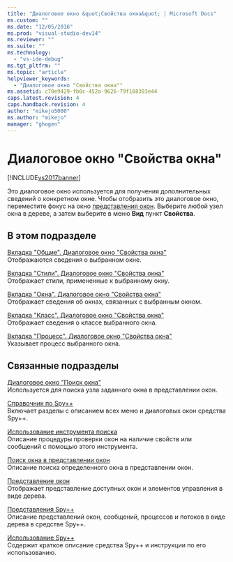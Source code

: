 ```yaml
---
title: "Диалоговое окно &quot;Свойства окна&quot; | Microsoft Docs"
ms.custom: ""
ms.date: "12/05/2016"
ms.prod: "visual-studio-dev14"
ms.reviewer: ""
ms.suite: ""
ms.technology: 
  - "vs-ide-debug"
ms.tgt_pltfrm: ""
ms.topic: "article"
helpviewer_keywords: 
  - "Диалоговое окно "Свойства окна""
ms.assetid: c70e9429-fb0c-452a-9626-79f168393e44
caps.latest.revision: 4
caps.handback.revision: 4
author: "mikejo5000"
ms.author: "mikejo"
manager: "ghogen"
---
```

# Диалоговое окно &quot;Свойства окна&quot;
[!INCLUDE[vs2017banner](../code-quality/includes/vs2017banner.md)]

Это диалоговое окно используется для получения дополнительных сведений о конкретном окне.  Чтобы отобразить это диалоговое окно, переместите фокус на окно [представления окон](../debugger/windows-view.md).  Выберите любой узел окна в дереве, а затем выберите в меню **Вид** пункт **Свойства**.  
  
## В этом подразделе  
 [Вкладка "Общие". Диалоговое окно "Свойства окна"](../debugger/general-tab-window-properties-dialog-box.md)  
 Отображаются сведения о выбранном окне.  
  
 [Вкладка "Стили". Диалоговое окно "Свойства окна"](../debugger/styles-tab-window-properties-dialog-box.md)  
 Отображает стили, примененные к выбранному окну.  
  
 [Вкладка "Окна". Диалоговое окно "Свойства окна"](../debugger/windows-tab-window-properties-dialog-box.md)  
 Отображает сведения об окнах, связанных с выбранным окном.  
  
 [Вкладка "Класс". Диалоговое окно "Свойства окна"](../debugger/class-tab-window-properties-dialog-box.md)  
 Отображает сведения о классе выбранного окна.  
  
 [Вкладка "Процесс". Диалоговое окно "Свойства окна"](../debugger/process-tab-window-properties-dialog-box.md)  
 Указывает процесс выбранного окна.  
  
## Связанные подразделы  
 [Диалоговое окно "Поиск окна"](../debugger/window-search-dialog-box.md)  
 Используется для поиска узла заданного окна в представлении окон.  
  
 [Справочник по Spy\+\+](../debugger/spy-increment-reference.md)  
 Включает разделы с описанием всех меню и диалоговых окон средства Spy\+\+.  
  
 [Использование инструмента поиска](../Topic/How%20to:%20Use%20the%20Finder%20Tool.md)  
 Описание процедуры проверки окон на наличие свойств или сообщений с помощью этого инструмента.  
  
 [Поиск окна в представлении окон](../debugger/how-to-search-for-a-window-in-windows-view.md)  
 Описание поиска определенного окна в представлении окон.  
  
 [Представление окон](../debugger/windows-view.md)  
 Отображает представление доступных окон и элементов управления в виде дерева.  
  
 [Представления Spy\+\+](../debugger/spy-increment-views.md)  
 Описание представлений окон, сообщений, процессов и потоков в виде дерева в средстве Spy\+\+.  
  
 [Использование Spy\+\+](../debugger/using-spy-increment.md)  
 Содержит краткое описание средства Spy\+\+ и инструкции по его использованию.